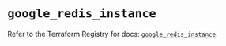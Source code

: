 # `google_redis_instance`

Refer to the Terraform Registry for docs: [`google_redis_instance`](https://registry.terraform.io/providers/hashicorp/google-beta/6.50.0/docs/resources/google_redis_instance).
